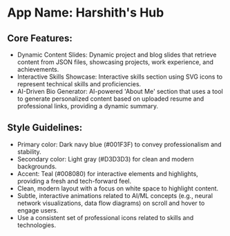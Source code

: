 # **App Name**: Harshith's Hub

## Core Features:

- Dynamic Content Slides: Dynamic project and blog slides that retrieve content from JSON files, showcasing projects, work experience, and achievements.
- Interactive Skills Showcase: Interactive skills section using SVG icons to represent technical skills and proficiencies.
- AI-Driven Bio Generator: AI-powered 'About Me' section that uses a tool to generate personalized content based on uploaded resume and professional links, providing a dynamic summary.

## Style Guidelines:

- Primary color: Dark navy blue (#001F3F) to convey professionalism and stability.
- Secondary color: Light gray (#D3D3D3) for clean and modern backgrounds.
- Accent: Teal (#008080) for interactive elements and highlights, providing a fresh and tech-forward feel.
- Clean, modern layout with a focus on white space to highlight content.
- Subtle, interactive animations related to AI/ML concepts (e.g., neural network visualizations, data flow diagrams) on scroll and hover to engage users.
- Use a consistent set of professional icons related to skills and technologies.